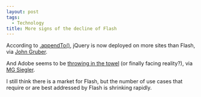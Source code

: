 ```yaml
--- 
layout: post
tags: 
  - Technology
title: More signs of the decline of Flash
---
```


According to [.appendTo()](http://appendto.com/jquery-overtakes-flash), jQuery is now deployed on more sites than Flash, via [John Gruber](http://daringfireball.net/linked/2011/09/09/jquery-flash).

And Adobe seems to be [throwing in the towel](http://gigaom.com/apple/the-day-apple-won-the-flash-fight/) (or finally facing reality?), via [MG Siegler](http://parislemon.com/post/10002040936/the-day-apple-won-the-flash-fight).

I still think there is a market for Flash, but the number of use cases that require or are best addressed by Flash is shrinking rapidly.